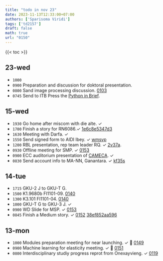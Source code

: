 ```yaml
---
title: "todo in nov 23"
date: 2023-11-13T12:33:00+07:00
authors: ['Sparisoma Viridi']
tags: ['td2157']
draft: false
math: true
url: "0150"
---
```

{{< toc >}}


## 23-wed
+ `1000` 
+ `0900` Preparation and discussion for doktoral presentation. 
+ `0800` Sand image processing discussion. [0103](../0103/)
+ `0745` Send to ITB Press the [Python in Brief](https://osf.io/hvn7r).


## 15-wed
+ `1930` Go home after miscom with die alte. &check;
+ `1700` Finish a story for RN6086.&check; [1e6c8e5347d3](https://medium.com/@6unpnp/research-based-learning-approach-1e6c8e5347d3)
+ `1630` Meeting with Darfa. &check;
+ `1550` Send signed form to AIDI Ibey. &check; [wmsvp](https://osf.io/wmsvp)
+ `1200` RBL presentation, rep team leader RQ. &check; [2v37a](https://osf.io/2v37a).
+ `0930` Offline meeting for SMP. &check; [0153](../0153/) 
+ `0900` ECC auditorium presentation of [CAMECA](https://www.cameca.com/). &check;
+ `0830` Send account info to MA-NN, Ganantara. &check; [kf35s](https://osf.io/kf35s)


## 14-tue
+ `1715` GKU-2 J to GKU-T G.
+ `1500` K1.9680b FI1101-09. [0140](../0140/)
+ `1300` K3.101 FI1101-04. [0140](../0140/)
+ `1000` GKU-T G to GKU-3 J. &check;
+ `0900` WD Slide for MSP. &check; [0153](../0153/)
+ `0845` Finish a Medium story. &check; [0152](../0152/) [38ef852aa596](https://medium.com/@6unpnp/installing-pandas-38ef852aa596)


## 13-mon
+ `1000` Modules preparation meeting for near launching. &check; &#x1F359; [0149](../0149/) 
+ `0900` Machine learning for elasticity meeting. &check; &#x1F359; [0151](../0151/)
+ `0800` Interdisciplinary studiy progress reprot from Onexayvieng. &check; [0119](../0119/)
